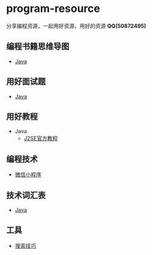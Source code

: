 # program-resource
分享编程资源，一起用好资源，用好的资源 **QQ(50872495)**

## 编程书籍思维导图
* [Java](program-book/java.md)

## 用好面试题
* [Java](program-interview/java-baidu-200.md)

## 用好教程
* Java
   * [J2SE官方教程](program-blog/java-oracle-learn-path.md)

## 编程技术
* [微信小程序](program-tool/weixin-app.md)

## 技术词汇表
* [Java](program-vocabulary/java.md)

## 工具
* [搜索技巧](program-tool/search-skill.md)